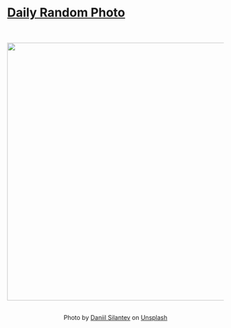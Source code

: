 # [Daily Random Photo](https://www.dailyrandomphoto.com/)

<div align="center">
  <br>
  <br>
  <a href="https://www.dailyrandomphoto.com/p/2025/2025-04-01/"><img src="https://images.unsplash.com/photo-1742560897614-69c3f47771be?crop=entropy&cs=tinysrgb&fit=max&fm=jpg&ixid=M3w3NzUwOHwwfDF8cmFuZG9tfHx8fHx8fHx8MTc0MzQ2ODY1OXw&ixlib=rb-4.0.3&q=80&w=1080" width="600px"></a>
  <br>
  <br>
  <p class="has-text-grey">Photo by <a href="https://unsplash.com/@betagamma?utm_source=Daily%20Random%20Photo&amp;utm_medium=referral" target="_blank" rel="noopener noreferrer">Daniil Silantev</a> on <a href="https://unsplash.com/photos/mountain-top-illuminated-by-a-gorgeous-sunset-2rb4lu53060?utm_source=Daily%20Random%20Photo&amp;utm_medium=referral" target="_blank" rel="noopener noreferrer">Unsplash</a></p>
</div>
